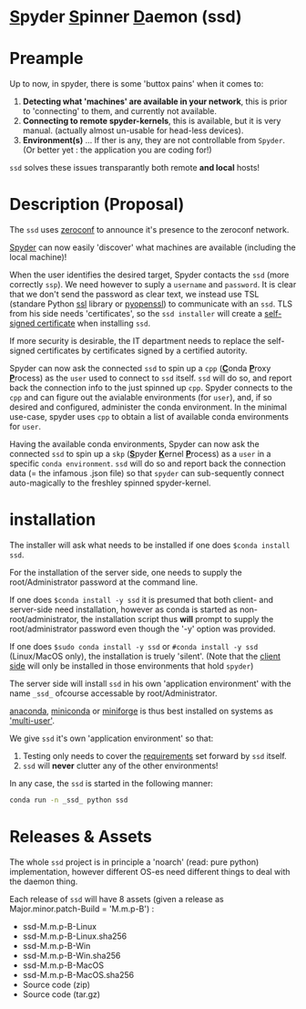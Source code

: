 # <ins>**S**</ins>pyder <ins>**S**</ins>pinner <ins>**D**</ins>aemon (ssd)

# Preample

Up to now, in spyder, there is some 'buttox pains' when it comes to:
  1. **Detecting what 'machines' are available in your network**, this is prior to 'connecting' to them, and currently not available.
  2. **Connecting to remote spyder-kernels**, this is available, but it is very manual. (actually almost un-usable for head-less devices).
  3. **Environment(s)** ... If ther is any, they are not controllable from `Spyder`. (Or better yet : the application you are coding for!)

`ssd` solves these issues transparantly both remote **and local** hosts!

# Description (Proposal)

The `ssd` uses [zeroconf](https://github.com/jstasiak/python-zeroconf) to announce it's presence to the zeroconf network.

[Spyder](https://github.com/spyder-ide/spyder) can now easily 'discover' what machines are available (including the local machine)!

When the user identifies the desired target, Spyder contacts the `ssd` (more correctly `ssp`). We need however to suply a `username` and `password`.
It is clear that we don't send the password as clear text, we instead use TSL (standare Python [ssl](https://docs.python.org/3.8/library/ssl.html) library or [pyopenssl](https://www.pyopenssl.org/en/stable/)) to communicate with an `ssd`. TLS from his side needs 'certificates', so the `ssd installer` will create a [self-signed certificate](https://stackoverflow.com/questions/10175812/how-to-create-a-self-signed-certificate-with-openssl) when installing `ssd`.

If more security is desirable, the IT department needs to replace the self-signed certificates by certificates signed by a certified autority.

Spyder can now ask the connected `ssd` to spin up a `cpp` (<ins>**C**</ins>onda <ins>**P**</ins>roxy <ins>**P**</ins>rocess) as the `user` used to connect to `ssd` itself.
`ssd` will do so, and report back the connection info to the just spinned up `cpp`. Spyder connects to the `cpp` and can figure out the avialable environments (for `user`), and, if so desired and configured, administer the conda environment. In the minimal use-case, spyder uses `cpp` to obtain a list of available conda environments for `user`.

Having the available conda environments, Spyder can now ask the connected `ssd` to spin up a `skp` (<ins>**S**</ins>pyder <ins>**K**</ins>ernel <ins>**P**</ins>rocess) as a `user` in a specific `conda environment`. `ssd` will do so and report back the connection data (= the infamous .json file) so that `spyder` can sub-sequently connect auto-magically to the freshley spinned spyder-kernel.

# installation

The installer will ask what needs to be installed if one does `$conda install ssd`.

For the installation of the server side, one needs to supply the root/Administrator password at the command line.

If one does `$conda install -y ssd` it is presumed that both client- and server-side need installation, however as conda is started as non-root/administrator, the installation script thus **will** prompt to supply the root/administrator password even though the '-y' option was provided.

If one does `$sudo conda install -y ssd` or `#conda install -y ssd` (Linux/MacOS only), the installation is truely 'silent'. (Note that the <ins>client side</ins> will only be installed
in those environments that hold `spyder`)

The server side will install `ssd` in his own 'application environment' with the name `_ssd_` ofcourse accessable by root/Administrator.

[anaconda](https://www.anaconda.com/products/individual), [miniconda](https://docs.conda.io/en/latest/miniconda.html) or [miniforge](https://github.com/conda-forge/miniforge) is thus best installed on systems as ['multi-user'](
https://docs.conda.io/projects/conda/en/latest/user-guide/configuration/admin-multi-user-install.html).

We give `ssd` it's own 'application environment' so that:
1. Testing only needs to cover the [requirements](/requirements) set forward by `ssd` itself. 
2. `ssd` will **never** clutter any of the other environments!

In any case, the `ssd` is started in the following manner:

```sh
conda run -n _ssd_ python ssd
```

# Releases & Assets

The whole `ssd` project is in principle a 'noarch' (read: pure python) implementation, however different OS-es need different things to deal with the daemon thing. 

Each release of `ssd` will have 8 assets (given a release as Major.minor.patch-Build = 'M.m.p-B') :

- ssd-M.m.p-B-Linux
- ssd-M.m.p-B-Linux.sha256
- ssd-M.m.p-B-Win
- ssd-M.m.p-B-Win.sha256
- ssd-M.m.p-B-MacOS
- ssd-M.m.p-B-MacOS.sha256
- Source code (zip)
- Source code (tar.gz)


